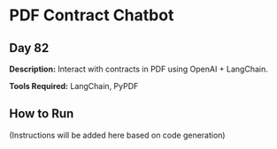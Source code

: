 # PDF Contract Chatbot

## Day 82

**Description:** Interact with contracts in PDF using OpenAI + LangChain.

**Tools Required:** LangChain, PyPDF

## How to Run

(Instructions will be added here based on code generation)
